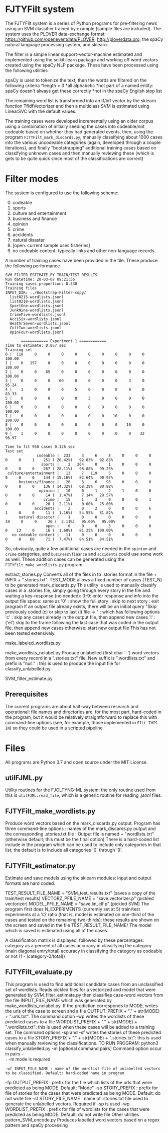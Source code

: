 # FJTYFilt system

The FJTYFilt system is a series of Python programs for pre-filtering news using an SVM classifier trained by example
(sample files are included).
The system uses the PLOVER data-exchange format: https://github.com/openeventdata/PLOVER; http://ploverdata.org, the spaCy
natural language processing system, and sklearn.

The filter is a simple linear support-vector-machine estimated and implemented using the scikit-learn package and working off word vectors created using the spaCy NLP package. These have been processed using the following utilities

spaCy is used to tokenize the text, then the words are filtered on the following criteria
*length > 3
*all alphabetic
*not part of a named entity: spaCy doesn't always get these correctly
*not in the spaCy English stop list

The remaining word list is transformed into an tf/idf vector by the sklearn function TfidfVectorizer and then a multiclass SVM is estimated using LinearSVC with the default values.

The training cases were developed incrementally using an older corpus using a combination of initially seeding the cases into codeable/not codeable based on whether they had generated events, then, using the program `FJTYFilt_mark_discards.py`, manually classifying about 1000 cases into the various uncodeable categories (again, developed through a couple iterations), and finally "bootstrapping" additional training cases based on classifying unknown cases and then manually reviewing these (which is gets to be quite quick since most of the classifications are correct)

Filter modes
============

The system is configured to use the following scheme:

0. codeable
1. sports
2. culture and entertainment
3. business and finance
4. opinion
5. crime
6. accidents
7. natural disaster
8. [open: current sample uses fisheries]
9. no codeable content: typically links and other non-language records.

A number of training cases have been provided in the file. These produce the following performance

```
SVM_FILTER_ESTIMATE.PY TRAIN/TEST RESULTS
Run datetime: 20-03-07 09:21:56
Training cases proportion: 0.330
Training files
INPUT_DIR: ../Bootstrap-Filter-copy/
  list0215-wordlists.jsonl
  list0218-wordlists.jsonl
  SportOne-wordlists.jsonl
  JunkNine-wordlists.jsonl
  CrimeFive-wordlists.jsonl
  AcciSix-wordlists.jsonl
  WeathrSeven-wordlists.jsonl
  CultTwo-wordlists.jsonl
  OpinFour-wordlists.jsonl

       ============ Experiment 1 ============
Time to estimate: 0.057 sec
Training set
0 |  118     0     0     0     0     0     0     0     0     0    100.00
1 |    0   157     0     0     0     0     0     0     0     0    100.00
2 |    0     0    65     0     0     0     0     0     0     0    100.00
3 |    0     0     0    60     0     0     0     0     3     0    95.24
4 |    1     0     0     0     5     0     0     0     0     0    83.33
5 |    0     0     0     0     0     3     0     0     0     0    100.00
6 |    0     0     0     0     0     0     9     0     0     0    100.00
7 |    0     0     0     0     0     0     0    10     0     0    100.00
8 |    0     0     0     0     0     0     0     0    10     0    100.00
9 |    1     0     0     0     0     0     0     0     0    32    96.97

Time to fit 950 cases 0.126 sec
Test set
              codeable |  233     3     6     8     0     0     0     0     0     1    251 ( 26.42%)   92.83%   92.83%
                sports |    2   264     0     1     0     0     0     0     0     0    267 ( 28.11%)   98.88%   99.25%
 culture/entertainment |   13     7   119     5     0     0     0     0     0     0    144 ( 15.16%)   82.64%   90.97%
      business/finance |   26     3     6    93     0     0     0     0     8     0    136 ( 14.32%)   68.38%   80.88%
               opinion |   10     0     1     2     1     0     0     0     0     0     14 (  1.47%)    7.14%   28.57%
                 crime |   15     1     3     0     0     0     1     0     0     0     20 (  2.11%)    0.00%   25.00%
             accidents |    2     0     2     0     0     0     6     1     0     0     11 (  1.16%)   54.55%   81.82%
      natural disaster |    1     0     0     0     0     0     0    19     0     0     20 (  2.11%)   95.00%   95.00%
                  open |    0     0     0     3     0     0     0     0    13     0     16 (  1.68%)   81.25%  100.00%
   no codeable content |   11     0     0     0     0     0     0     0     0    60     71 (  7.47%)   84.51%   84.51%

```
So, obviously, quite a few additional cases are needed in the `opinion` and `crime` categories, and `business\finance` and `accidents` could use some work as well. These addition cases can be generated using the `FJTYFilt_make_wordlists.py` program




extract_stories.py
Converts all of the files in <news-directory> to .stories format in the file <news-directory> + INFIX + ".stories.txt".  TEST_MODE allows a fixed number of cases (TEST_N) to be generated
mark_discards.py
This utility is used to manually classify cases in a .stories file, simply going through every story in the file and waiting a key-response (no <rtn> needed):
    0-9: enter response and info into the output file
    space: same as '0'
    <enter>: show the full story
    <down-arrow>: skip to next story
    <left-arrow>: exit program
If an output file already exists, there will be an initial query
"Skip previously coded (c) or skip to last (l) file -> " : which has following options
    'c' : skip any cases already in the output file, then append new cases
    'l' : ('el') skip to the frame following the last case that was coded in the output file, then append new cases
    otherwise: start new output file
This has not been tested extensively.


make_labeled_wordlists.py 


make_wordlists_nolabel.py 
Produce unlabelled (first char '-') word vectors from every record in a ".stories.txt"  file. New suffix is ".wordlists.txt" and prefix is "null." : this is used to produce the input file for classify_unlabelled.py


SVM_filter_estimate.py 


Prerequisites
-------------

The current programs are about half-way between research and operational: file names and directories are, for the most part, 
hard-coded in the program, but it would be relatively straightforward to replace this with command-line options (see, for 
example, those implemented in `FILL THIS IN`) so they could be used in a scripted pipeline

Files
=====

All programs are Python 3.7 and open source under the MIT License.

utilFJML.py
------------
Utility routines for the FJOLTYNG-ML system: the only routine used from this is `utilFJML.read_file`, which is a generic
routine for reading *.jsonl* files.

FJTYFilt_make_wordlists.py
----------
Produce word vectors based on the mark\_discards.py output. Program has three command-line options
<classed-files-name> <story-file-name> : names of the  mark\_discards.py output and the corresponding .stories.txt file
<output-file-prefix>: Output file is named <output-file-prefix> + "wordlists.txt" (otherwise default; this must be the final option)
There is a hard-coded list include in the program which can be used to include only categories in that list; the default is to include all categories '0' through '9'.

FJTYFilt_estimator.py
-------------
Estimate and save models using the sklearn modules: input and output formats are hard coded.

TEST_RESULT_FILE_NAME = "SVM_test_results.txt"  (saves a copy of the train/test results)
VECTORZ_PFILE_NAME = "save.vectorizer.p"  (pickled vectorizer)
MODEL_PFILE_NAME = "save.lin_clf.p" (pickled SVM)
The program first does N_EXPERIMENTS (currently set at 5) train/test experiments at a 1:2 ratio (that is, model is estimated on one-third of the cases and tested on the remaining two-thirds): these results are shown on the screen and saved in the file TEST_RESULT_FILE_NAME/ The model which is saved is estimated using all of the cases.

A classification matrix is displayed, followed by these percentages:
category as a percent of all cases
accuracy in classifying the category (main diagonal entry/total)
accuracy in classifying the category as codeable or not (1 - (category-0/total))


FJTYFilt_evaluate.py
--------------------
This program is used to find additional candidate cases from an unclassified set of wordlists. Reads pickled files for a vectorized and model that were generated by SVM_filter_estimate.py then classifies case-word vectors from the file INPUT_FILE_NAME which was generated by make_wordlists_nolabel.py. If the prediction corresponds to MODE, writes the urls of the case to screen and a file OUTPUT_PREFIX + "." + str(MODE) + ".urls.txt". 
The command option -wp writes the wordlists of these predicted cases to a file WORDLIST_PREFIX + "." + str(MODE) + ".wordlists.txt": this is used when these cases will be added to a training set.
The command options -sp and -sf writes the stories of these predicted cases to a file STORY_PREFIX + "." + str(MODE) + ".stories.txt": this is used when manually reviewing the classifications.
TO RUN PROGRAM:
python3 classify_unlabelled.py -m <mode> [optional command pairs]
Command option occur in pairs -<option> <value>. -m mode is required

    -wf INPUT_FILE_NAME : name of the wordlist file of unlabelled vectors to be classified. Default: hard-coded name in program
   -fp OUTPUT_PREFIX   : prefix for the file which lists of the urls that were predicted as being MODE. Default: "Mode"
   -sp STORY_PREFIX    : prefix for file of stories for the cases that were predicted as being MODE. Default: do not write file
   -sf STORY_FILE_NAME : name of .stories.txt file used to generate the unlabelled vectors. Required if -sp is used
   -wp WORDLIST_PREFIX : prefix for file of wordlists for the cases that were predicted as being MODE. Default: do not write file
Other utilities
pattern_SVM_encode.py 
Produces labelled word vectors based on a regex pattern and spaCy processing


